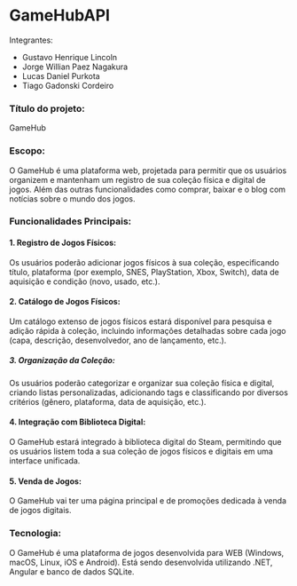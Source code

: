 # GameHubAPI

Integrantes:
- Gustavo Henrique Lincoln
- Jorge Willian Paez Nagakura
- Lucas Daniel Purkota
- Tiago Gadonski Cordeiro

### Título do projeto: 
GameHub

### Escopo: 
O GameHub é uma plataforma web, projetada para permitir que os usuários organizem e mantenham um registro de sua coleção física e digital de jogos. Além das outras funcionalidades como comprar, baixar e o blog com notícias sobre o mundo dos jogos.

### Funcionalidades Principais:
#### 1. Registro de Jogos Físicos:
Os usuários poderão adicionar jogos físicos à sua coleção, especificando título, plataforma (por exemplo, SNES, PlayStation, Xbox, Switch), data de aquisição e condição (novo, usado, etc.).
#### 2. Catálogo de Jogos Físicos:
Um catálogo extenso de jogos físicos estará disponível para pesquisa e adição rápida à coleção, incluindo informações detalhadas sobre cada jogo (capa, descrição, desenvolvedor, ano de lançamento, etc.).
##### 3. Organização da Coleção:
Os usuários poderão categorizar e organizar sua coleção física e digital, criando listas personalizadas, adicionando tags e classificando por diversos critérios (gênero, plataforma, data de aquisição, etc.).
#### 4. Integração com Biblioteca Digital:
O GameHub estará integrado à biblioteca digital do Steam, permitindo que os usuários listem toda a sua coleção de jogos físicos e digitais em uma interface unificada.
#### 5. Venda de Jogos:
O GameHub vai ter uma página principal e de promoções dedicada à venda de jogos digitais.

### Tecnologia:
O GameHub é uma plataforma de jogos desenvolvida para WEB (Windows, macOS, Linux, iOS e Android). Está sendo desenvolvida utilizando .NET, Angular e banco de dados SQLite.
